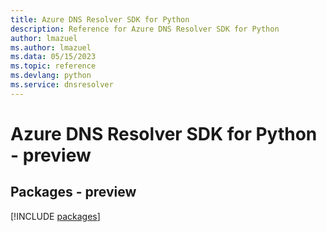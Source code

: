 ```yaml
---
title: Azure DNS Resolver SDK for Python
description: Reference for Azure DNS Resolver SDK for Python
author: lmazuel
ms.author: lmazuel
ms.data: 05/15/2023
ms.topic: reference
ms.devlang: python
ms.service: dnsresolver
---
```

# Azure DNS Resolver SDK for Python - preview
## Packages - preview
[!INCLUDE [packages](dns-resolver-index.md)]